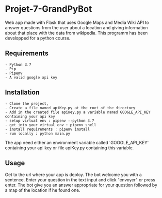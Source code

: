 # Projet-7-GrandPyBot

Web app made with Flask that uses Google Maps and Media Wiki API to answer questions from the user about a location and giving information about that place with the data from wikipedia.
This programm has been developped for a python course.

## Requirements

    - Python 3.7
    - Pip
    - Pipenv
    - A valid google api key

## Installation

    - Clone the project,
    - Create a file named apiKey.py at the root of the directory
    - Add in the created file apiKey.py a variable named GOOGLE_API_KEY containing your api key
    - setup virtual env : pipenv --python 3.7
    - get into your virtual env : pipenv shell
    - install requirements : pipenv install
    - run locally : python main.py

The app need either an environment variable called 'GOOGLE_API_KEY' containing your api key or file apiKey.py containing this variable.

## Usage

Get to the url where your app is deploy.
The bot welcome you with a sentence.
Enter your question in the text input and click "envoyer" or press enter.
The bot give you an answer appropriate for your question followed by a map of the location if he found one.
